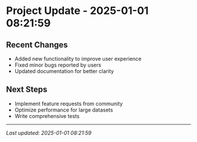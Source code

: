 # Project Update - 2025-01-01 08:21:59

## Recent Changes
- Added new functionality to improve user experience
- Fixed minor bugs reported by users
- Updated documentation for better clarity

## Next Steps
- Implement feature requests from community
- Optimize performance for large datasets
- Write comprehensive tests

---
*Last updated: 2025-01-01 08:21:59*
